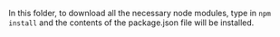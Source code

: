 In this folder, to download all the necessary node modules, type in `npm install` and the contents of the package.json file will be installed.
